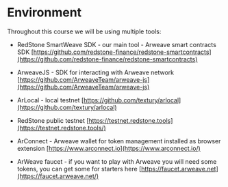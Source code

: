 # Environment

Throughout this course we will be using multiple tools:

- RedStone SmartWeave SDK - our main tool - Arweave smart contracts SDK [https://github.com/redstone-finance/redstone-smartcontracts](https://github.com/redstone-finance/redstone-smartcontracts)

- ArweaveJS - SDK for interacting with Arweave network [https://github.com/ArweaveTeam/arweave-js](https://github.com/ArweaveTeam/arweave-js)

- ArLocal - local testnet [https://github.com/textury/arlocal](https://github.com/textury/arlocal)

- RedStone public testnet [https://testnet.redstone.tools](https://testnet.redstone.tools/)

- ArConnect - Arweave wallet for token management installed as browser extension [https://www.arconnect.io](https://www.arconnect.io/)

- ArWeave faucet - if you want to play with Arweave you will need some tokens, you can get some for starters here [https://faucet.arweave.net](https://faucet.arweave.net/)

